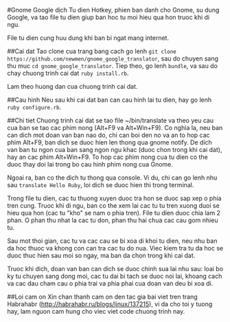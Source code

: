 #Gnome Google dịch
Tu dien Hotkey, phien ban danh cho Gnome, su dung Google, va tao file tu dien giup ban hoc tu moi hieu qua hon truoc khi di ngu.

File tu dien cung huu dung khi ban bi ngat mang internet.

##Cai dat
Tao clone cua trang bang cach go lenh `git clone https://github.com/newmen/gnome_google_translator`, sau do chuyen sang thu muc `cd gnome_google_translator`. Tiep theo, go lenh `bundle`, va sau do chay chuong trinh cai dat `ruby install.rb`.

Lam theo huong dan cua chuong trinh cai dat.

##Cau hinh
Neu sau khi cai dat ban can cau hinh lai tu dien, hay go lenh `ruby configure.rb`.

##Chi tiet
Chuong trinh cai dat se tao file ~/bin/translate va theo yeu cau cua ban se tao cac phim nong (Alt+F9 va Alt+Win+F9). Co nghia la, neu ban can dich mot doan van ban nao do, chi can boi den no va an to hop cac phim Alt+F9, ban dich se duoc hien len thong qua gnome notify. De dich van ban tu ngon cua ban sang ngon ngu khac (duoc chon trong khi cai dat), hay an cac phim Alt+Win+F9. To hop cac phim nong cua tu dien co the duoc thay doi lai trong bo cau hinh phim nong cua Gnome.

Ngoai ra, ban co the dich tu thong qua console. Vi du, chi can go lenh nhu sau `translate Hello Ruby`, loi dich se duoc hien thi trong terminal.

Trong file tu dien, cac tu thuong xuyen duoc tra hon se duoc sap xep o phia tren cung. Truoc khi di ngu, ban co the xem lai cac tu tu tren xuong duoi se hieu qua hon (cac tu "kho" se nam o phia tren). File tu dien duoc chia lam 2 phan. O phan thu nhat la cac tu don, phan thu hai chua cac cau gom nhieu tu.

Sau mot thoi gian, cac tu va cac cau se bi xoa di khoi tu dien, neu nhu ban da hoc thuoc va khong con can tra cac tu do nua. Viec kiem tra tu da hoc se duoc thuc hien sau moi so ngay, ma ban da chon trong khi cai dat. 

Truoc khi dich, doan van ban can dich se duoc chinh sua lai nhu sau: loai bo ky tu chuyen sang dong moi, cac tu dai bi tach se duoc noi lai, khoang cach va cac dau cham cau o phia trai va phia phai cua doan van deu bi xoa di.

##Loi cam on
Xin chan thanh cam on den tac gia bai viet tren trang Habrahabr (http://habrahabr.ru/blogs/linux/137215), vi da cho toi y tuong hay, lam nguon cam hung cho viec viet code chuong trinh nay.

